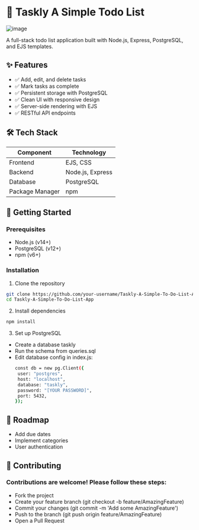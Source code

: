 # 📝 Taskly A Simple Todo List 

![image](https://github.com/user-attachments/assets/711614a7-b3f0-46a1-babb-ef1d88bb7ff3)

A full-stack todo list application built with Node.js, Express, PostgreSQL, and EJS templates.

## ✨ Features

- ✅ Add, edit, and delete tasks
- ✅ Mark tasks as complete
- ✅ Persistent storage with PostgreSQL
- ✅ Clean UI with responsive design
- ✅ Server-side rendering with EJS
- ✅ RESTful API endpoints

## 🛠 Tech Stack

| Component       | Technology |
|----------------|------------|
| Frontend       | EJS, CSS   |
| Backend        | Node.js, Express |
| Database       | PostgreSQL |
| Package Manager| npm        |

## 🚀 Getting Started

### Prerequisites
- Node.js (v14+)
- PostgreSQL (v12+)
- npm (v6+)

### Installation

1. Clone the repository
```bash
git clone https://github.com/your-username/Taskly-A-Simple-To-Do-List-App.git
cd Taskly-A-Simple-To-Do-List-App
```
2. Install dependencies
```bash
npm install
```
3. Set up PostgreSQL
- Create a database taskly
- Run the schema from queries.sql
- Edit database config in index.js:
  ```bash
  const db = new pg.Client({
   user: "postgres",
   host: "localhost",
   database: "taskly",
   password: "[YOUR PASSWORD]",
   port: 5432,
  });
  ```
## 🌱 Roadmap
- Add due dates
- Implement categories
- User authentication

## 🤝 Contributing
### Contributions are welcome! Please follow these steps:
- Fork the project
- Create your feature branch (git checkout -b feature/AmazingFeature)
- Commit your changes (git commit -m 'Add some AmazingFeature')
- Push to the branch (git push origin feature/AmazingFeature)
- Open a Pull Request





